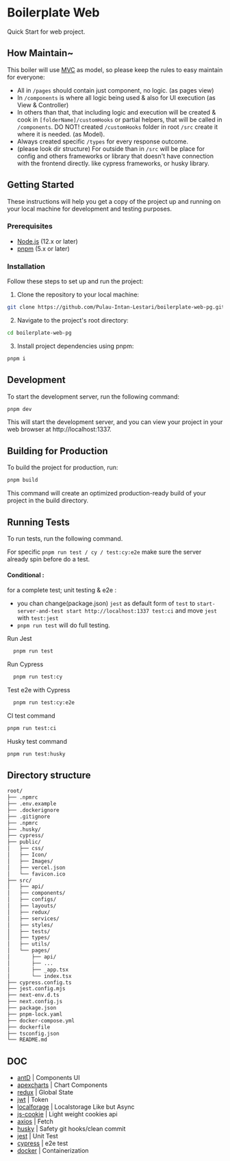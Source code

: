 # Boilerplate Web

Quick Start for web project.

## How Maintain~

This boiler will use [MVC](https://en.wikipedia.org/wiki/Model%E2%80%93view%E2%80%93controller#) as model, so please keep the rules to easy maintain for everyone:

- All in `/pages` should contain just component, no logic. (as pages view)
- In `/components` is where all logic being used & also for UI execution (as View & Controller)
- In others than that, that including logic and execution will be created & cook in `[folderName]/customHooks` or partial helpers, that will be called in `/components`. DO NOT! created `/customHooks` folder in root `/src` create it where it is needed. (as Model).
- Always created specific `/types` for every response outcome.
- (please look dir structure) For outside than in `/src` will be place for config and others frameworks or library that doesn't have connection with the frontend directly. like cypress frameworks, or husky library.

## Getting Started

These instructions will help you get a copy of the project up and running on your local machine for development and testing purposes.

### Prerequisites

- [Node.js](https://nodejs.org/) (12.x or later)
- [pnpm](https://pnpm.io/) (5.x or later)

### Installation

Follow these steps to set up and run the project:

1. Clone the repository to your local machine:

```bash
git clone https://github.com/Pulau-Intan-Lestari/boilerplate-web-pg.git
```

2. Navigate to the project's root directory:

```bash
cd boilerplate-web-pg
```

3. Install project dependencies using pnpm:

```bash
pnpm i
```

## Development

To start the development server, run the following command:

```bash
pnpm dev
```

This will start the development server, and you can view your project in your web browser at http://localhost:1337.

## Building for Production

To build the project for production, run:

```bash
pnpm build
```

This command will create an optimized production-ready build of your project in the build directory.

## Running Tests

To run tests, run the following command.

For specific `pnpm run test / cy / test:cy:e2e` make sure the server already spin before do a test.

#### Conditional :

for a complete test; unit testing & e2e :

- you chan change(package.json) `jest` as default form of `test` to `start-server-and-test start http://localhost:1337 test:ci` and move `jest` with `test:jest`
- `pnpm run test` will do full testing.

Run Jest

```bash
  pnpm run test
```

Run Cypress

```bash
  pnpm run test:cy
```

Test e2e with Cypress

```bash
  pnpm run test:cy:e2e
```

CI test command

```bash
pnpm run test:ci
```

Husky test command

```bash
pnpm run test:husky
```

## Directory structure

```bash
root/
├── .npmrc
├── .env.example
├── .dockerignore
├── .gitignore
├── .npmrc
├── .husky/
├── cypress/
├── public/
│   ├── css/
│   ├── Icon/
│   ├── Images/
│   ├── vercel.json
│   └── favicon.ico
├── src/
│   ├── api/
│   ├── components/
│   ├── configs/
│   ├── layouts/
│   ├── redux/
│   ├── services/
│   ├── styles/
│   ├── tests/
│   ├── types/
│   ├── utils/
│   └── pages/
│       ├── api/
│       ├── ...
│       ├── _app.tsx
│       └── index.tsx
├── cypress.config.ts
├── jest.config.mjs
├── next-env.d.ts
├── next.config.js
├── package.json
├── pnpm-lock.yaml
├── docker-compose.yml
├── dockerfile
├── tsconfig.json
└── README.md

```

## DOC

- [antD](https://ant.design/components/overview/) | Components UI
- [apexcharts](https://apexcharts.com/docs/creating-first-javascript-chart/) | Chart Components
- [redux](https://redux.js.org/introduction/getting-started) | Global State
- [jwt](https://jwt.io/introduction) | Token
- [localforage](https://localforage.github.io/localForage/) | Localstorage Like but Async
- [js-cookie](https://github.com/js-cookie/js-cookie/blob/main/README.md) | Light weight cookies api
- [axios](https://axios-http.com/docs/api_intro) | Fetch
- [husky](https://typicode.github.io/husky/) | Safety git hooks/clean commit
- [jest](https://jestjs.io/docs/getting-started) | Unit Test
- [cypress](https://docs.cypress.io/guides/end-to-end-testing/writing-your-first-end-to-end-test) | e2e test
- [docker](https://docs.docker.com/) | Containerization
